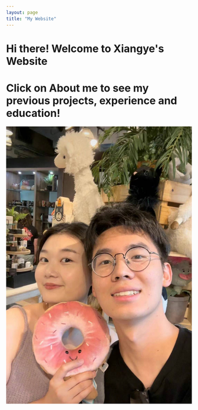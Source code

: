 ```yaml
---
layout: page
title: "My Website"
---
```


# Hi there! Welcome to Xiangye's Website
# Click on About me to see my previous projects, experience and education!


![This is a picture of My girlfriend and Me!](pic.jpg)


